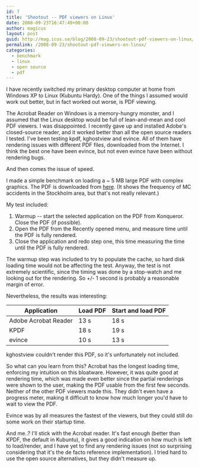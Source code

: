 ```yaml
---
id: 7
title: 'Shootout -- PDF viewers on Linux'
date: 2008-09-23T16:47:49+00:00
author: magicus
layout: post
guid: http://mag.icus.se/blog/2008-09-23/shootout-pdf-viewers-on-linux/
permalink: /2008-09-23/shootout-pdf-viewers-on-linux/
categories:
  - benchmark
  - linux
  - open source
  - pdf
---
```

I have recently switched my primary desktop computer at home from Windows XP to Linux (Kubuntu Hardy). One of the things I assumed would work out better, but in fact worked out worse, is PDF viewing.

The Acrobat Reader on Windows is a memory-hungry monster, and I assumed that the Linux desktop would be full of lean-and-mean and cool PDF viewers. I was disappointed. I recently gave up and installed Adobe's closed-source reader, and it worked better than all the open source readers I tested. I've been testing kpdf, kghostview and evince. All of them have rendering issues with different PDF files, downloaded from the Internet. I think the best one have been evince, but not even evince have been without rendering bugs.

And then comes the issue of speed.

<!--more-->

I made a simple benchmark on loading a ~ 5 MB large PDF with complex graphics. The PDF is downloaded from [here](1045-1943-8441-4888-7323-8288). (It shows the frequency of MC accidents in the Stockholm area, but that's not really relevant.)

My test included:

  1. Warmup -- start the selected application on the PDF from Konqueror. Close the PDF (if possible).
  2. Open the PDF from the Recently opened menu, and measure time until the PDF is fully rendered.
  3. Close the application and redo step one, this time measuring the time until the PDF is fully rendered.

The warmup step was included to try to populate the cache, so hard disk loading time would not be affecting the test. Anyway, the test is not extremely scientific, since the timing was done by a stop-watch and me looking out for the rendering. So +/- 1 second is probably a reasonable margin of error.

Nevertheless, the results was interesting:

| Application          | Load PDF | Start and load PDF |
|----------------------|----------|--------------------|
| Adobe Acrobat Reader |     13 s |               18 s |
| KPDF                 |     18 s |               19 s |
| evince               |     10 s |               13 s |


kghostview couldn't render this PDF, so it's unfortunately not included.

So what can you learn from this? Acrobat has the longest loading time, enforcing my intuition on this bloatware. However, it was quite good at rendering time, which was made even better since the partial renderings were shown to the user, making the PDF usable from the first few seconds. Neither of the other PDF viewers made this. They didn't even have a progress meter, making it difficult to know how much longer you'd have to wait to view the PDF.

Evince was by all measures the fastest of the viewers, but they could still do some work on their startup time.

And me..? I'll stick with the Acrobat reader. It's fast enough (better than KPDF, the default in Kubuntu), it gives a good indication on how much is left to load/render, and I have yet to find any rendering issues (not so surprising considering that it's the de facto reference implementation). I tried hard to use the open source alternatives, but they didn't measure up.
